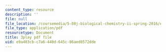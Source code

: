 ```yaml
---
content_type: resource
description: ''
file: null
file_location: /coursemedia/5-08j-biological-chemistry-ii-spring-2016/e9a403cbc7a6440d645c86aed8572dde_vVkrHN-wnQM.pdf
file_type: application/pdf
resourcetype: Document
title: 3play pdf file
uid: e9a403cb-c7a6-440d-645c-86aed8572dde
---
```

